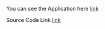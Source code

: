 You can see the  Application here [link](https://myproject-60336.web.app/)


Source Code Link [link](https://github.com/Anamika-29/Frontend-Assignment/tree/master)



